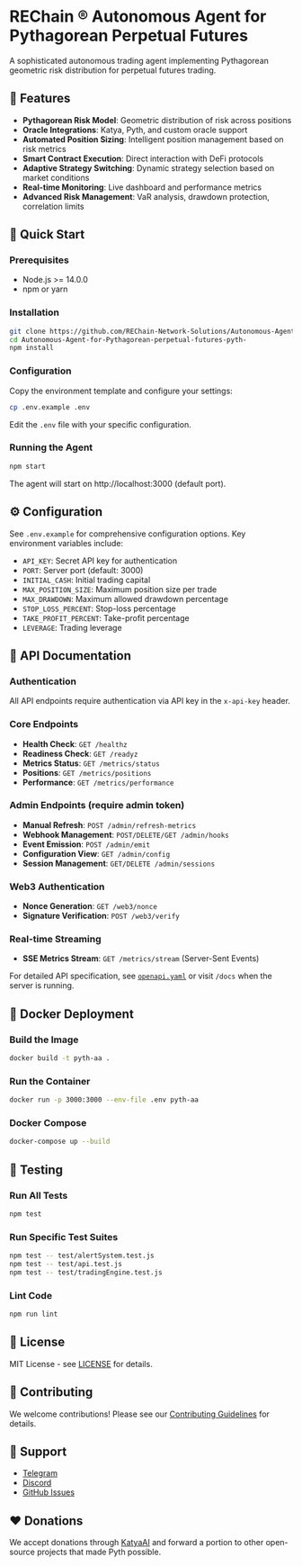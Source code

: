 # REChain ® Autonomous Agent for Pythagorean Perpetual Futures

A sophisticated autonomous trading agent implementing Pythagorean geometric risk distribution for perpetual futures trading.

## 🚀 Features

- **Pythagorean Risk Model**: Geometric distribution of risk across positions
- **Oracle Integrations**: Katya, Pyth, and custom oracle support
- **Automated Position Sizing**: Intelligent position management based on risk metrics
- **Smart Contract Execution**: Direct interaction with DeFi protocols
- **Adaptive Strategy Switching**: Dynamic strategy selection based on market conditions
- **Real-time Monitoring**: Live dashboard and performance metrics
- **Advanced Risk Management**: VaR analysis, drawdown protection, correlation limits

## 🏁 Quick Start

### Prerequisites
- Node.js >= 14.0.0
- npm or yarn

### Installation

```bash
git clone https://github.com/REChain-Network-Solutions/Autonomous-Agent-for-Pythagorean-perpetual-futures-pyth-.git
cd Autonomous-Agent-for-Pythagorean-perpetual-futures-pyth-
npm install
```

### Configuration

Copy the environment template and configure your settings:

```bash
cp .env.example .env
```

Edit the `.env` file with your specific configuration.

### Running the Agent

```bash
npm start
```

The agent will start on http://localhost:3000 (default port).

## ⚙️ Configuration

See `.env.example` for comprehensive configuration options. Key environment variables include:

- `API_KEY`: Secret API key for authentication
- `PORT`: Server port (default: 3000)
- `INITIAL_CASH`: Initial trading capital
- `MAX_POSITION_SIZE`: Maximum position size per trade
- `MAX_DRAWDOWN`: Maximum allowed drawdown percentage
- `STOP_LOSS_PERCENT`: Stop-loss percentage
- `TAKE_PROFIT_PERCENT`: Take-profit percentage
- `LEVERAGE`: Trading leverage

## 📖 API Documentation

### Authentication
All API endpoints require authentication via API key in the `x-api-key` header.

### Core Endpoints

- **Health Check**: `GET /healthz`
- **Readiness Check**: `GET /readyz`
- **Metrics Status**: `GET /metrics/status`
- **Positions**: `GET /metrics/positions`
- **Performance**: `GET /metrics/performance`

### Admin Endpoints (require admin token)

- **Manual Refresh**: `POST /admin/refresh-metrics`
- **Webhook Management**: `POST/DELETE/GET /admin/hooks`
- **Event Emission**: `POST /admin/emit`
- **Configuration View**: `GET /admin/config`
- **Session Management**: `GET/DELETE /admin/sessions`

### Web3 Authentication

- **Nonce Generation**: `GET /web3/nonce`
- **Signature Verification**: `POST /web3/verify`

### Real-time Streaming

- **SSE Metrics Stream**: `GET /metrics/stream` (Server-Sent Events)

For detailed API specification, see [`openapi.yaml`](openapi.yaml) or visit `/docs` when the server is running.

## 🐳 Docker Deployment

### Build the Image

```bash
docker build -t pyth-aa .
```

### Run the Container

```bash
docker run -p 3000:3000 --env-file .env pyth-aa
```

### Docker Compose

```bash
docker-compose up --build
```

## 🧪 Testing

### Run All Tests

```bash
npm test
```

### Run Specific Test Suites

```bash
npm test -- test/alertSystem.test.js
npm test -- test/api.test.js
npm test -- test/tradingEngine.test.js
```

### Lint Code

```bash
npm run lint
```

## 📄 License

MIT License - see [LICENSE](LICENSE) for details.

## 🤝 Contributing

We welcome contributions! Please see our [Contributing Guidelines](CONTRIBUTING.md) for details.

## 💬 Support

- [Telegram](https://t.me/REChainDAO)
- [Discord](https://discord.gg/rechain)
- [GitHub Issues](https://github.com/REChain-Network-Solutions/Autonomous-Agent-for-Pythagorean-perpetual-futures-pyth-/issues)

## ❤️ Donations

We accept donations through [KatyaAI](https://KatyaAI.org) and forward a portion to other open-source projects that made Pyth possible.

